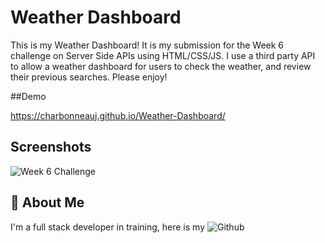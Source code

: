 # Weather Dashboard

This is my Weather Dashboard! It is my submission for the Week 6 challenge on Server Side APIs using HTML/CSS/JS. I use a third party API to allow a weather dashboard for users to check the weather, and review their previous searches. Please enjoy!

##Demo

https://charbonneauj.github.io/Weather-Dashboard/

## Screenshots

![Week 6 Challenge](https://github.com/user-attachments/assets/f838d029-51f3-46da-84f1-083dc13bccf5)


## 🚀 About Me
I'm a full stack developer in training, here is my ![Github](https://github.com/charbonneauJ)

